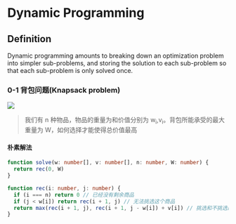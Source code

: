 # Dynamic Programming

## Definition

Dynamic programming amounts to breaking down an optimization problem into simpler sub-problems, and storing the solution to each sub-problem so that each sub-problem is only solved once.

### 0-1 背包问题(Knapsack problem)

<img src="https://twk-public.oss-cn-beijing.aliyuncs.com/Knapspack_problem.png" style="max-width:50%;" />

> 我们有 n 种物品，物品的重量为和价值分别为 w<sub>i</sub>,v<sub>i</sub>。背包所能承受的最大重量为 W，如何选择才能使得总价值最高

#### 朴素解法

```ts
function solve(w: number[], v: number[], n: number, W: number) {
  return rec(0, W)
}

function rec(i: number, j: number) {
  if (i === n) return 0 // 已经没有剩余商品
  if (j < w[i]) return rec(i + 1, j) // 无法挑选这个商品
  return max(rec(i + 1, j), rec(i + 1, j - w[i]) + v[i]) // 挑选和不挑选的两种情况都尝试一下
}
```
